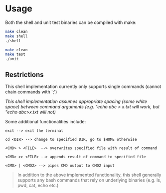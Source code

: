 # Usage #

Both the shell and unit test binaries can be compiled with make:

```bash
make clean
make shell
./shell
```

```bash
make clean
make test
./unit
```

## Restrictions ##

This shell implementation currently only supports single commands (cannot chain commands with ';')

*This shell implementation assumes appropriate spacing (some white space) between
command arguments (e.g. "echo abc > x.txt will work, but "echo abc>x.txt will not)*

Some additional functionalities include:

```
exit --> exit the terminal

cd <DIR> --> change to specified DIR, go to $HOME otherwise

<CMD> > <FILE>  --> overwrites specified file with result of command

<CMD> >> <FILE> --> appends result of command to specified file

<CMD> | <CMD2> --> pipes CMD output to CMD2 input
```

> In addition to the above implemented functionality, this shell generally supports any bash commands
> that rely on underlying binaries (e.g. ls, pwd, cat, echo etc.)
